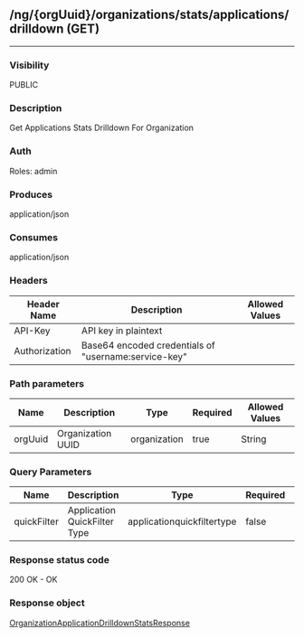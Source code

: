 ## /ng/{orgUuid}/organizations/stats/applications/drilldown (GET)
---
### Visibility
PUBLIC
### Description
Get Applications Stats Drilldown For Organization
### Auth
Roles: admin
### Produces
application/json
### Consumes
application/json
### Headers
| Header Name | Description | Allowed Values |
| ----------- | ----------- | ----------- |
| API-Key | API key in plaintext |  |
| Authorization | Base64 encoded credentials of &quot;username:service-key&quot; |  |
### Path parameters
| Name | Description | Type | Required | Allowed Values |
| ----------- | ----------- | ----------- | ----------- | ----------- |
| orgUuid | Organization UUID | organization | true | String |
### Query Parameters
| Name | Description | Type | Required | Allowed Values |
| ----------- | ----------- | ----------- | ----------- | ----------- |
| quickFilter | Application QuickFilter Type | applicationquickfiltertype | false | ALL,ONLINE,OFFLINE,MERGED,LICENSED,UNLICENSED,HIGH_RISK,INCOMPLETE_PROTECTION |
### Response status code
200 OK - OK
### Response object
[OrganizationApplicationDrilldownStatsResponse](<../../objects/OrganizationApplicationDrilldownStatsResponse.md>)
